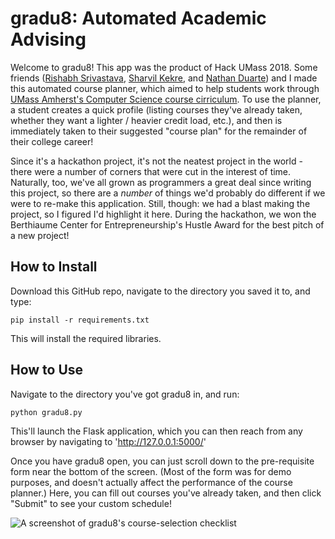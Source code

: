 # gradu8: Automated Academic Advising
Welcome to gradu8! This app was the product of Hack UMass 2018. Some friends ([Rishabh Srivastava](https://www.linkedin.com/in/rishsrivastava), [Sharvil Kekre](https://www.linkedin.com/in/sharvilkekre/), and [Nathan Duarte](https://www.linkedin.com/in/nathanduarte/)) and I made this automated course planner, which aimed to help students work through [UMass Amherst's Computer Science course cirriculum](https://www.cics.umass.edu/ugrad-education/bs-degree-requirements). To use the planner, a student creates a quick profile (listing courses they've already taken, whether they want a lighter / heavier credit load, etc.), and then is immediately taken to their suggested "course plan" for the remainder of their college career! 

Since it's a hackathon project, it's not the neatest project in the world - there were a number of corners that were cut in the interest of time. Naturally, too, we've all grown as programmers a great deal since writing this project, so there are a *number* of things we'd probably do different if we were to re-make this application. Still, though: we had a blast making the project, so I figured I'd highlight it here. During the hackathon, we won the Berthiaume Center for Entrepreneurship's Hustle Award for the best pitch of a new project! 


## How to Install
Download this GitHub repo, navigate to the directory you saved it to, and type: 

`pip install -r requirements.txt`

This will install the required libraries.


## How to Use
Navigate to the directory you've got gradu8 in, and run: 

`python gradu8.py`

This'll launch the Flask application, which you can then reach from any browser by navigating to 'http://127.0.0.1:5000/'

Once you have gradu8 open, you can just scroll down to the pre-requisite form near the bottom of the screen. (Most of the form was for demo purposes, and doesn't actually affect the performance of the course planner.) Here, you can fill out courses you've already taken, and then click "Submit" to see your custom schedule! 

![A screenshot of gradu8's course-selection checklist](https://i.imgur.com/FJsJknA.png)
